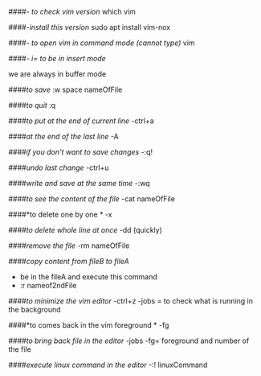 ####*- to check vim version*
which vim

####*-install this version*
sudo apt install vim-nox

####*- to open vim in command mode (cannot type)*
vim

####*- i= to be in insert mode*

we are always in buffer mode

####*to save*
:w space nameOfFile

####*to quit*
:q

####*to put at the end of current line*
-ctrl+a

####*at the end of the last line*
-A

####*if you don't want to save changes*
-:q!

####*undo last change*
-ctrl+u

####*write and save at the same time*
-:wq

####*to see the content of the file*
-cat nameOfFile

####*to delete one by one *
-x

####*to delete whole line at once*
-dd (quickly)

####*remove the file*
-rm nameOfFile

####*copy content from fileB to fileA*
- be in the fileA and execute this command
- :r nameof2ndFile

####*to minimize the vim editor*
-ctrl+z
-jobs = to check what is running in the background

####*to comes back in the vim foreground *
-fg

####*to bring back file in the editor*
-jobs
-fg= foreground and number of the file

####*execute linux command in the editor*
-:! linuxCommand






















